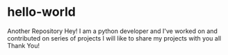 # hello-world
Another Repository
Hey! I am a python developer and I've worked on and contributed on series of projects
I will like to share my projects with you all
Thank You!
